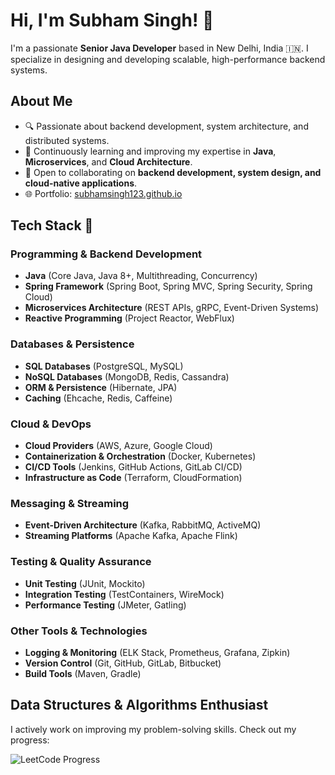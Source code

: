 # Hi, I'm Subham Singh! 👋  

I'm a passionate **Senior Java Developer** based in New Delhi, India 🇮🇳. I specialize in designing and developing scalable, high-performance backend systems.  

## About Me  
- 🔍 Passionate about backend development, system architecture, and distributed systems.  
- 📖 Continuously learning and improving my expertise in **Java**, **Microservices**, and **Cloud Architecture**.  
- 🤝 Open to collaborating on **backend development, system design, and cloud-native applications**.  
- 🌐 Portfolio: [subhamsingh123.github.io](https://subhamsingh123.github.io/)  

## Tech Stack 🚀  

### **Programming & Backend Development**  
- **Java** (Core Java, Java 8+, Multithreading, Concurrency)  
- **Spring Framework** (Spring Boot, Spring MVC, Spring Security, Spring Cloud)  
- **Microservices Architecture** (REST APIs, gRPC, Event-Driven Systems)  
- **Reactive Programming** (Project Reactor, WebFlux)  

### **Databases & Persistence**  
- **SQL Databases** (PostgreSQL, MySQL)  
- **NoSQL Databases** (MongoDB, Redis, Cassandra)  
- **ORM & Persistence** (Hibernate, JPA)  
- **Caching** (Ehcache, Redis, Caffeine)  

### **Cloud & DevOps**  
- **Cloud Providers** (AWS, Azure, Google Cloud)  
- **Containerization & Orchestration** (Docker, Kubernetes)  
- **CI/CD Tools** (Jenkins, GitHub Actions, GitLab CI/CD)  
- **Infrastructure as Code** (Terraform, CloudFormation)  

### **Messaging & Streaming**  
- **Event-Driven Architecture** (Kafka, RabbitMQ, ActiveMQ)  
- **Streaming Platforms** (Apache Kafka, Apache Flink)  

### **Testing & Quality Assurance**  
- **Unit Testing** (JUnit, Mockito)  
- **Integration Testing** (TestContainers, WireMock)  
- **Performance Testing** (JMeter, Gatling)  

### **Other Tools & Technologies**  
- **Logging & Monitoring** (ELK Stack, Prometheus, Grafana, Zipkin)  
- **Version Control** (Git, GitHub, GitLab, Bitbucket)  
- **Build Tools** (Maven, Gradle)  

## Data Structures & Algorithms Enthusiast  
I actively work on improving my problem-solving skills. Check out my progress:  

![LeetCode Progress](https://leetcard.jacoblin.cool/alexus78?ext=heatmap)  
